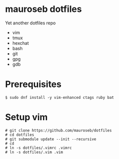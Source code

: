 # mauroseb dotfiles
Yet another dotfiles repo

 - vim
 - tmux
 - hexchat
 - bash
 - git
 - gpg
 - gdb

# Prerequisites

~~~
$ sudo dnf install -y vim-enhanced ctags ruby bat
~~~ 
# Setup vim

~~~
# git clone https://github.com/mauroseb/dotfiles
# cd dotfiles
# git submodule update --init --recursive
# cd
# ln -s dotfiles/.vimrc .vimrc
# ln -s dotfiles/.vim .vim
~~~
